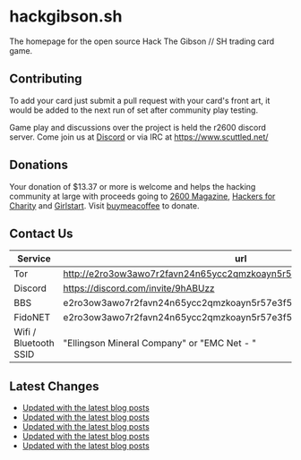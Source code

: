 # hackgibson.sh
The homepage for the open source Hack The Gibson // SH trading card game.


## Contributing

To add your card just submit a pull request with your card's front art, it would be added to the next run of set after community play testing.

Game play and discussions over the project is held the r2600 discord server. Come join us at [Discord](https://discord.com/invite/9hABUzz) or via IRC at https://www.scuttled.net/


## Donations

Your donation of $13.37 or more is welcome and helps the hacking community at large with proceeds going to [2600 Magazine](https://2600.com/), [Hackers for Charity](https://hackersforcharity.org) and [Girlstart](https://girlstart.org).  Visit [buymeacoffee](https://www.buymeacoffee.com/hackgibson.sh) to donate.


## Contact Us

Service | url
-|-
Tor | http://e2ro3ow3awo7r2favn24n65ycc2qmzkoayn5r57e3f56nvjwdcgg32ad.onion
Discord | https://discord.com/invite/9hABUzz
BBS | e2ro3ow3awo7r2favn24n65ycc2qmzkoayn5r57e3f56nvjwdcgg32ad.onion:23
FidoNET | e2ro3ow3awo7r2favn24n65ycc2qmzkoayn5r57e3f56nvjwdcgg32ad.onion:24554
Wifi / Bluetooth SSID | "Ellingson Mineral Company" or "EMC Net - <fidonet address>"

## Latest Changes
<!-- BLOG-POST-LIST:START -->
- [Updated with the latest blog posts](https://github.com/DFW2600/hackgibson.sh/commit/72a16ea40d31e2a317fb41360ebb045b73894d13)
- [Updated with the latest blog posts](https://github.com/DFW2600/hackgibson.sh/commit/42c4eb348fba53e52cc404b1fb12c5c69a546079)
- [Updated with the latest blog posts](https://github.com/DFW2600/hackgibson.sh/commit/c8727728e6c4c76188ab32eecb28213e971a8c28)
- [Updated with the latest blog posts](https://github.com/DFW2600/hackgibson.sh/commit/c367b140f3e8ea916f2d04d65fdda9a40c4edfee)
- [Updated with the latest blog posts](https://github.com/DFW2600/hackgibson.sh/commit/9b2bebb1c071ed306f42b0dff056ce16350184a5)
<!-- BLOG-POST-LIST:END -->
